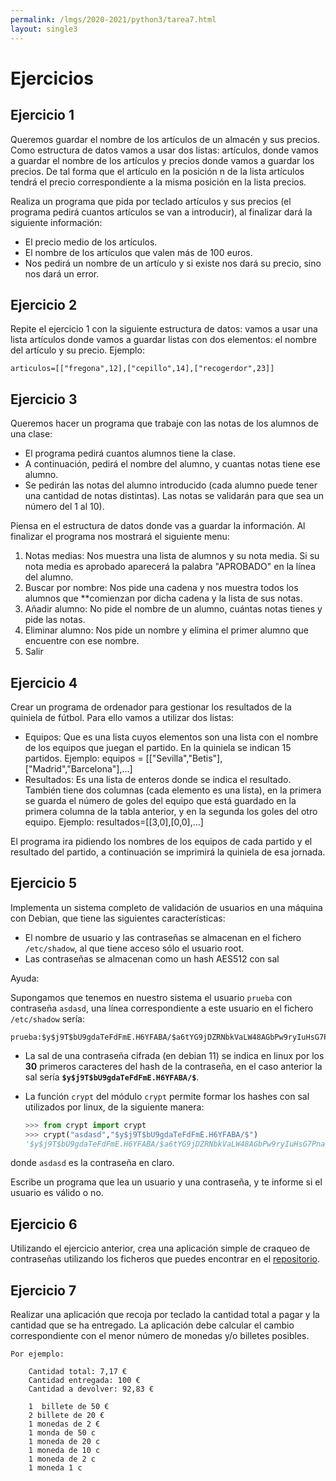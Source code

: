 ```yaml
---
permalink: /lmgs/2020-2021/python3/tarea7.html
layout: single3
---
```


# Ejercicios

## Ejercicio 1

Queremos guardar el nombre de los artículos de un almacén y sus precios. Como estructura de datos vamos a usar dos listas: artículos, donde vamos a guardar el nombre de los artículos y precios donde vamos a guardar los precios. De tal forma que el artículo en la posición n de la lista artículos tendrá el precio correspondiente a la misma posición en la lista precios.

Realiza un programa que pida por teclado artículos y sus precios (el programa pedirá cuantos artículos se van a introducir), al finalizar dará la siguiente información:

* El precio medio de los artículos.
* El nombre de los artículos que valen más de 100 euros.
* Nos pedirá un nombre de un artículo y si existe nos dará su precio, sino nos dará un error.

## Ejercicio 2

Repite el ejercicio 1 con la siguiente estructura de datos: vamos a usar una lista artículos donde vamos a guardar listas con dos elementos: el nombre del artículo y su precio. Ejemplo:

    articulos=[["fregona",12],["cepillo",14],["recogerdor",23]]


## Ejercicio 3

Queremos hacer un programa que trabaje con las notas de los alumnos de una clase:

* El programa pedirá cuantos alumnos tiene la clase.
* A continuación, pedirá el nombre del alumno, y cuantas notas tiene ese alumno.
* Se pedirán las notas del alumno introducido (cada alumno puede tener una cantidad de notas distintas). Las notas se validarán para que sea un número del 1 al 10).

Piensa en el estructura de datos donde vas a guardar la información.
Al finalizar el programa nos mostrará el siguiente menu:

1. Notas medias: Nos muestra una lista de alumnos y su nota media. Si su nota media es aprobado aparecerá la palabra "APROBADO" en la línea del alumno.
2. Buscar por nombre: Nos pide una cadena y nos muestra todos los alumnos que **comienzan por dicha cadena y la lista de sus notas.
3. Añadir alumno: No pide el nombre de un alumno, cuántas notas tienes y pide las notas.
4. Eliminar alumno: Nos pide un nombre y elimina el primer alumno que encuentre con ese nombre.
5. Salir

## Ejercicio 4

Crear un programa de ordenador para gestionar los resultados de la quiniela de fútbol. Para ello vamos a utilizar dos listas:

* Equipos: Que es una lista cuyos elementos son una lista con el nombre de los equipos que juegan el partido. En la quiniela se indican 15 partidos. Ejemplo: equipos = [["Sevilla","Betis"],["Madrid","Barcelona"],...]
* Resultados: Es una lista de enteros donde se indica el resultado. También tiene dos columnas (cada elemento es una lista), en la primera se guarda el número de goles del equipo que está guardado en la primera columna de la tabla anterior, y en la segunda los goles del otro equipo. Ejemplo: resultados=[[3,0],[0,0],...]

El programa ira pidiendo los nombres de los equipos de cada partido y el resultado del partido, a continuación se imprimirá la quiniela de esa jornada.

## Ejercicio 5

Implementa un sistema completo de validación de usuarios en una máquina con Debian, que tiene las siguientes características:

* El nombre de usuario y las contraseñas se almacenan en el fichero `/etc/shadow`, al que tiene acceso sólo el usuario root.
* Las contraseñas se almacenan como un hash AES512 con sal

Ayuda:

Supongamos que tenemos en nuestro sistema el usuario `prueba` con contraseña `asdasd`, una línea correspondiente a este usuario en el fichero `/etc/shadow` sería:

	prueba:$y$j9T$bU9gdaTeFdFmE.H6YFABA/$a6tYG9jDZRNbkVaLW48AGbPw9ryIuHsG7PnaiWQmZb5:18977:0:99999:7:::

* La sal de una contraseña cifrada (en debian 11) se indica en linux por los **30** primeros caracteres del hash de la contraseña, en el caso anterior la sal sería **`$y$j9T$bU9gdaTeFdFmE.H6YFABA/$`**.
* La función `crypt` del módulo `crypt` permite formar los hashes con sal utilizados por linux, de la siguiente manera:

    ```python
    >>> from crypt import crypt
	>>> crypt("asdasd","$y$j9T$bU9gdaTeFdFmE.H6YFABA/$")
	'$y$j9T$bU9gdaTeFdFmE.H6YFABA/$a6tYG9jDZRNbkVaLW48AGbPw9ryIuHsG7PnaiWQmZb5'
    ```

donde `asdasd` es la contraseña en claro.

Escribe un programa que lea un usuario y una contraseña, y te informe si el usuario es válido o no.

## Ejercicio 6

Utilizando el ejercicio anterior, crea una aplicación simple de craqueo de contraseñas utilizando los ficheros que puedes encontrar en el [repositorio](https://github.com/danielmiessler/SecLists/tree/master/Passwords).

## Ejercicio 7

Realizar una aplicación que recoja por teclado la cantidad total a pagar y la cantidad que se ha entregado. La aplicación debe calcular el cambio correspondiente con el menor número de monedas y/o billetes posibles.

	Por ejemplo:

		Cantidad total: 7,17 €
		Cantidad entregada: 100 €
		Cantidad a devolver: 92,83 €

		1  billete de 50 €
		2 billete de 20 €
		1 monedas de 2 €
		1 monda de 50 c
		1 moneda de 20 c
		1 moneda de 10 c
		1 moneda de 2 c
		1 moneda 1 c
